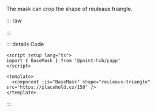 The mask can crop the shape of reuleaux triangle.

::: raw

<ClientOnly>
  <MaskReuleauxTriangle />
</ClientOnly>

:::

::: details Code

```vue
<script setup lang="ts">
import { BaseMask } from '@point-hub/papp'
</script>

<template>
  <component :is="BaseMask" shape="reuleaux-triangle" src="https://placehold.co/150" />
</template>
```

:::
